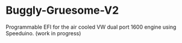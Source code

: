 # Buggly-Gruesome-V2
Programmable EFI for the air cooled VW dual port 1600 engine using Speeduino. (work in progress)
